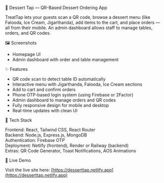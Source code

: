 🍨 Dessert Tap — QR-Based Dessert Ordering App

TreatTap lets your guests scan a QR code, browse a dessert menu (like Falooda, Ice Cream, Jigarthanda), add items to the cart, and place orders — all from their mobile. An admin dashboard allows staff to manage tables, orders, and QR codes.


🖼️ Screenshots

- Homepage UI  
- Admin dashboard with order and table management 


✨ Features

- QR code scan to detect table ID automatically
- Interactive menu with Jigarthanda, Falooda, Ice Cream sections
- Add to cart and confirm orders
- Phone OTP-based login system (using Firebase or 2Factor)
- Admin dashboard to manage orders and QR codes
- Fully responsive design for mobile and desktop
- Real-time updates with clean UI


🧰 Tech Stack

Frontend: React, Tailwind CSS, React Router  
Backend: Node.js, Express.js, MongoDB  
Authentication: Firebase OTP  
Deployment: Netlify (frontend), Render or Railway (backend)  
Extras: QR Code Generator, Toast Notifications, AOS Animations

 🚀 Live Demo

Visit the live site here: [https://desserttap.netlify.app](https://desserttap.netlify.app)

